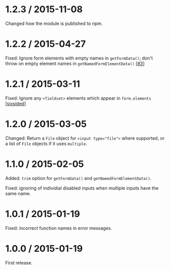 # 1.2.3 / 2015-11-08

Changed how the module is published to npm.

# 1.2.2 / 2015-04-27

Fixed: Ignore form elements with empty names in `getFormData()`; don't throw on
empty element names in `getNamedFormElementData()`
[[#3](https://github.com/insin/get-form-data/issues/3)]

# 1.2.1 / 2015-03-11

Fixed: Ignore any `<fieldset>` elements which appear in `form.elements`
[[sixsided](https://github.com/sixsided)]

# 1.2.0 / 2015-03-05

Changed: Return a `File` object for `<input type="file">` where supported, or a
list of `File` objects if it uses `multiple`.

# 1.1.0 / 2015-02-05

Added: `trim` option for `getFormData()` and `getNamedFormElementData()`.

Fixed: ignoring of individial disabled inputs when multiple inputs have the same
name.

# 1.0.1 / 2015-01-19

Fixed: incorrect function names in error messages.

# 1.0.0 / 2015-01-19

First release.
